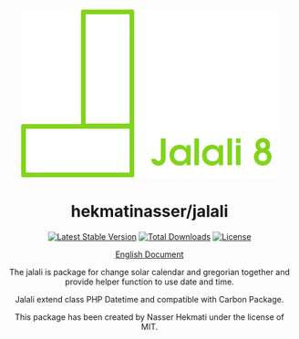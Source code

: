 <p align="center">
<img src="https://raw.githubusercontent.com/hekmatinasser/jalali/master/logo.png" alt="jalali">
</p>
<h1 align="center">hekmatinasser/jalali</h1>
<p align="center">
<a href="https://packagist.org/packages/hekmatinasser/jalali"><img src="https://poser.pugx.org/hekmatinasser/jalali/v/stable" alt="Latest Stable Version"></a>
<a href="https://packagist.org/packages/hekmatinasser/jalali"><img src="https://poser.pugx.org/hekmatinasser/jalali/downloads" alt="Total Downloads"></a>
<a href="https://packagist.org/packages/hekmatinasser/jalali"><img src="https://poser.pugx.org/hekmatinasser/jalali/license" alt="License"></a>
</p>

<p align="center">
<a href="https://hekmatinasser.github.io/jalali">English Document</a>
</p>

<p align="center">The jalali is package for change solar calendar and gregorian together and provide helper function to use date and time.</p>
<p align="center">Jalali extend class PHP Datetime and compatible with Carbon Package.</p>
<p align="center">This package has been created by Nasser Hekmati under the license of MIT.</p>

